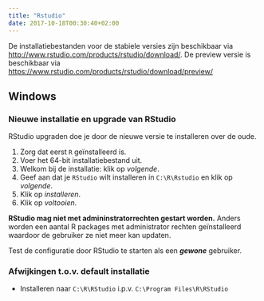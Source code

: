 ```yaml
---
title: "Rstudio"
date: 2017-10-18T00:30:40+02:00
---
```


De installatiebestanden voor de stabiele versies zijn beschikbaar via http://www.rstudio.com/products/rstudio/download/. De preview versie is beschikbaar via https://www.rstudio.com/products/rstudio/download/preview/ 

## Windows

### Nieuwe installatie en upgrade van RStudio

RStudio upgraden doe je door de nieuwe versie te installeren over de oude.

1. Zorg dat eerst `R` geïnstalleerd is.
1. Voer het 64-bit installatiebestand uit.
1. Welkom bij de installatie: klik op _volgende_.
1. Geef aan dat je `RStudio` wilt installeren in `C:\R\Rstudio` en klik op _volgende_.
1. Klik op _installeren_.
1. Klik op _voltooien_.

**RStudio mag niet met admininstratorrechten gestart worden.** Anders worden een aantal R packages met administrator rechten geïnstalleerd waardoor de gebruiker ze niet meer kan updaten.

Test de configuratie door RStudio te starten als een **_gewone_** gebruiker.

### Afwijkingen t.o.v. default installatie

- Installeren naar `C:\R\RStudio` i.p.v. `C:\Program Files\R\RStudio`
